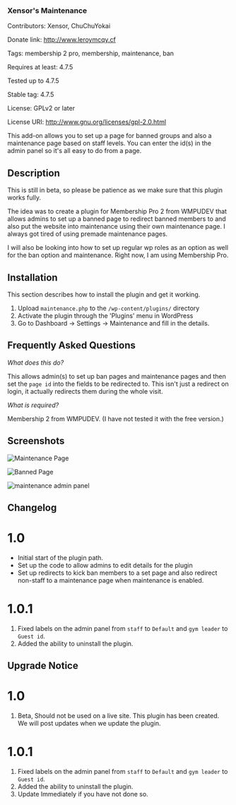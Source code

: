 ### Xensor's Maintenance ###
Contributors: Xensor, ChuChuYokai

Donate link: http://www.leroymcqy.cf

Tags: membership 2 pro, membership, maintenance, ban

Requires at least: 4.7.5

Tested up to 4.7.5

Stable tag: 4.7.5

License: GPLv2 or later

License URI: http://www.gnu.org/licenses/gpl-2.0.html

This add-on allows you to set up a page for banned groups and also a maintenance page based on staff levels. You can enter the id(s) in the admin panel so it's all easy to do from a page. 

## Description ##

This is still in beta, so please be patience as we make sure that this plugin works fully.

The idea was to create a plugin for Membership Pro 2 from WMPUDEV that allows admins to set up a banned page to redirect banned members to and also put the website into maintenance using their own maintenance page. I always got tired of using premade maintenance pages. 

I will also be looking into how to set up regular wp roles as an option as well for the ban option and maintenance. Right now, I am using Membership Pro.

## Installation ##

This section describes how to install the plugin and get it working.

1. Upload `maintenance.php` to the `/wp-content/plugins/` directory
1. Activate the plugin through the 'Plugins' menu in WordPress
1. Go to Dashboard -> Settings -> Maintenance and fill in the details.

## Frequently Asked Questions ##

*What does this do?*

This allows admin(s) to set up ban pages and maintenance pages and then set the `page id` into the fields to be redirected to. This isn't just a redirect on login, it actually redirects them during the whole visit. 

*What is required?*

Membership 2 from WMPUDEV. (I have not tested it with the free version.)

## Screenshots ##

![Maintenance Page](http://www.pixelmonmemories.ml/wp-content/uploads/2017/06/screenshot-www.pixelmonmemories.ml-2017-06-01-07-43-35.png 'Maintenance Page')

![Banned Page](http://www.pixelmonmemories.ml/wp-content/uploads/2017/06/banned.png 'Banned Page')

![maintenance admin panel](https://box.everhelper.me/attachment/944331/ad10e51d-6828-4832-bf72-e493003daaeb/817279-SFErt1hKuMQDNbC5/screen.png 'maintenance admin panel')
## Changelog ##

# 1.0 #
* Initial start of the plugin path.
* Set up the code to allow admins to edit details for the plugin
* Set up redirects to kick ban members to a set page and also redirect non-staff to a maintenance page when maintenance is enabled.

# 1.0.1 #
1. Fixed labels on the admin panel from `staff` to `Default` and `gym leader` to `Guest id`.
1. Added the ability to uninstall the plugin.

## Upgrade Notice ##

# 1.0 #
1. Beta, Should not be used on a live site. This plugin has been created. We will post updates when we update the plugin.

# 1.0.1 #
1. Fixed labels on the admin panel from `staff` to `Default` and `gym leader` to `Guest id`.
1. Added the ability to uninstall the plugin.
1. Update Immediately if you have not done so.